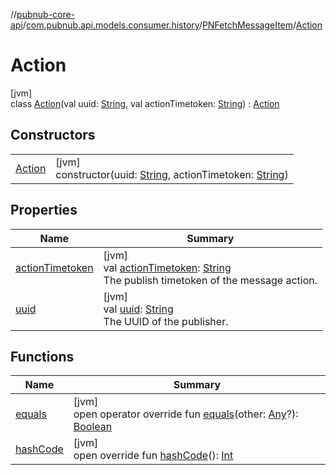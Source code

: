 //[pubnub-core-api](../../../../index.md)/[com.pubnub.api.models.consumer.history](../../index.md)/[PNFetchMessageItem](../index.md)/[Action](index.md)

# Action

[jvm]\
class [Action](index.md)(val uuid: [String](https://kotlinlang.org/api/latest/jvm/stdlib/kotlin/-string/index.html), val actionTimetoken: [String](https://kotlinlang.org/api/latest/jvm/stdlib/kotlin/-string/index.html)) : [Action](../../-action/index.md)

## Constructors

| | |
|---|---|
| [Action](-action.md) | [jvm]<br>constructor(uuid: [String](https://kotlinlang.org/api/latest/jvm/stdlib/kotlin/-string/index.html), actionTimetoken: [String](https://kotlinlang.org/api/latest/jvm/stdlib/kotlin/-string/index.html)) |

## Properties

| Name | Summary |
|---|---|
| [actionTimetoken](../../-action/action-timetoken.md) | [jvm]<br>val [actionTimetoken](../../-action/action-timetoken.md): [String](https://kotlinlang.org/api/latest/jvm/stdlib/kotlin/-string/index.html)<br>The publish timetoken of the message action. |
| [uuid](../../-action/uuid.md) | [jvm]<br>val [uuid](../../-action/uuid.md): [String](https://kotlinlang.org/api/latest/jvm/stdlib/kotlin/-string/index.html)<br>The UUID of the publisher. |

## Functions

| Name | Summary |
|---|---|
| [equals](../../-action/equals.md) | [jvm]<br>open operator override fun [equals](../../-action/equals.md)(other: [Any](https://kotlinlang.org/api/latest/jvm/stdlib/kotlin/-any/index.html)?): [Boolean](https://kotlinlang.org/api/latest/jvm/stdlib/kotlin/-boolean/index.html) |
| [hashCode](../../-action/hash-code.md) | [jvm]<br>open override fun [hashCode](../../-action/hash-code.md)(): [Int](https://kotlinlang.org/api/latest/jvm/stdlib/kotlin/-int/index.html) |
